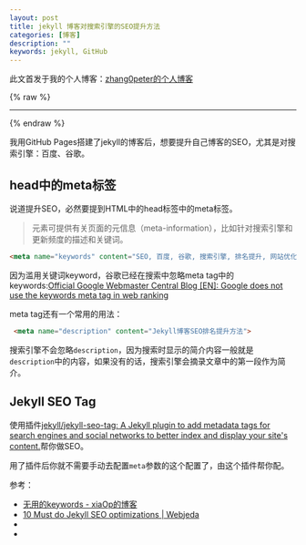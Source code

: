 ```yaml
---
layout: post
title: jekyll 博客对搜索引擎的SEO提升方法
categories: [博客]
description: ""
keywords: jekyll, GitHub
---
```


此文首发于我的个人博客：[zhang0peter的个人博客](https://zhang0peter.com)         

{% raw %}
***          
{% endraw %}



我用GitHub Pages搭建了jekyll的博客后，想要提升自己博客的SEO，尤其是对搜索引擎：百度、谷歌。

## head中的meta标签

说道提升SEO，必然要提到HTML中的head标签中的meta标签。

> <meta> 元素可提供有关页面的元信息（meta-information），比如针对搜索引擎和更新频度的描述和关键词。

```html
<meta name="keywords" content="SEO, 百度, 谷歌, 搜索引擎, 排名提升, 网站优化, 关键词">
```

因为滥用关键词keyword，谷歌已经在搜索中忽略meta tag中的keywords:[Official Google Webmaster Central Blog [EN]: Google does not use the keywords meta tag in web ranking](https://webmasters.googleblog.com/2009/09/google-does-not-use-keywords-meta-tag.html)

meta tag还有一个常用的用法：

```html
 <meta name="description" content="Jekyll博客SEO排名提升方法">
```
搜索引擎不会忽略`description`，因为搜索时显示的简介内容一般就是`description`中的内容，如果没有的话，搜索引擎会摘录文章中的第一段作为简介。

## Jekyll SEO Tag
使用插件[jekyll/jekyll-seo-tag: A Jekyll plugin to add metadata tags for search engines and social networks to better index and display your site's content.](https://github.com/jekyll/jekyll-seo-tag/)帮你做SEO。

用了插件后你就不需要手动去配置`meta`参数的这个配置了，由这个插件帮你配。



参考：

*   [无用的keywords - xiaOp的博客](https://xiaoiver.github.io/coding/2017/07/23/%E6%97%A0%E7%94%A8%E7%9A%84keywords.html)
*   [10 Must do Jekyll SEO optimizations | Webjeda](https://blog.webjeda.com/optimize-jekyll-seo/)
*   []()
*   []()
